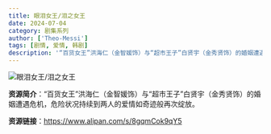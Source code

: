 ```yaml
---
title: 眼泪女王/泪之女王
date: 2024-07-04
category: 剧集系列
author: ['Theo-Messi']
tags: [剧情, 爱情, 韩剧]
description: '“百货女王”洪海仁（金智媛饰）与“超市王子”白贤宇（金秀贤饰）的婚姻遭遇危机，危险状况持续到两人的爱情如奇迹般再次绽放。'
---
```


![眼泪女王/泪之女王](https://hips.hearstapps.com/hmg-prod/images/0069cdzegy1hn351io2xvj61kw10t15702-66177a9277bf5.jpg)

**资源简介**：“百货女王”洪海仁（金智媛饰）与“超市王子”白贤宇（金秀贤饰）的婚姻遭遇危机，危险状况持续到两人的爱情如奇迹般再次绽放。

**资源链接**：https://www.alipan.com/s/8gqmCok9qY5
